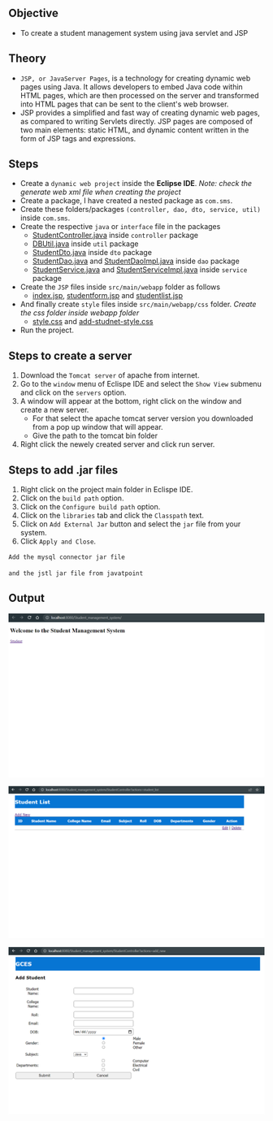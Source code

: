 
## Objective

- To create a student management system using java servlet and JSP

## Theory

- `JSP, or JavaServer Pages`, is a technology for creating dynamic web pages using Java. It allows developers to embed Java code within HTML pages, which are then processed on the server and transformed into HTML pages that can be sent to the client's web browser.
- JSP provides a simplified and fast way of creating dynamic web pages, as compared to writing Servlets directly. JSP pages are composed of two main elements: static HTML, and dynamic content written in the form of JSP tags and expressions.

## Steps

- Create a `dynamic web project` inside the **Eclipse IDE**. *Note: check the generate web xml file when creating the project*
- Create a package, I have created a nested package as `com.sms`.
- Create these folders/packages `(controller, dao, dto, service, util)` inside `com.sms`.
- Create the respective `java` or `interface` file in the packages
    - [StudentController.java](https://github.com/Abiral1234/EAD/blob/main/assignments/assignment1/src/main/java/com/sms/controller/StudentController.java) inside `controller` package
    - [DBUtil.java](https://github.com/Abiral1234/EAD/blob/main/assignments/assignment1/src/main/java/com/sms/util/DBUtil.java) inside `util` package
    - [StudentDto.java](https://github.com/Abiral1234/EAD/blob/main/assignments/assignment1/src/main/java/com/sms/dto/StudentDto.java) inside `dto` package
    - [StudentDao.java](https://github.com/Abiral1234/EAD/blob/main/assignments/assignment1/src/main/java/com/sms/dao/StudentDao.java) and [StudentDaoImpl.java](https://github.com/Abiral1234/EAD/blob/main/assignments/assignment1/src/main/java/com/sms/dao/StudentDaoImpl.java) inside `dao` package
    - [StudentService.java](https://github.com/Abiral1234/EAD/blob/main/assignments/assignment1/src/main/java/com/sms/service/StudentService.java) and [StudentServiceImpl.java](https://github.com/Abiral1234/EAD/blob/main/assignments/assignment1/src/main/java/com/sms/service/StudentServiceImpl.java) inside `service` package
- Create the `JSP` files inside `src/main/webapp` folder as follows
    - [index.jsp](https://github.com/Abiral1234/EAD/blob/main/assignments/assignment1/src/main/webapp/index.jsp), [studentform.jsp](https://github.com/Abiral1234/EAD/blob/main/assignments/assignment1/src/main/webapp/studentform.jsp) and [studentlist.jsp](https://github.com/Abiral1234/EAD/blob/main/assignments/assignment1/src/main/webapp/studentlist.jsp)
- And finally create `style` files inside `src/main/webapp/css` folder. *Create the css folder inside webapp folder*
    - [style.css](https://github.com/Abiral1234/EAD/blob/main/assignments/assignment1/src/main/webapp/css/style.css) and [add-studnet-style.css](https://github.com/Abiral1234/EAD/blob/main/assignments/assignment1/src/main/webapp/css/addStudentStyle.css)
- Run the project.

## Steps to create a server

1. Download the `Tomcat server` of apache from internet.
2. Go to the `window` menu of Eclispe IDE and select the `Show View` submenu and click on the `servers` option.
3. A window will appear at the bottom, right click on the window and create a new server.
    - For that select the apache tomcat server version you downloaded from a pop up window that will appear.
    - Give the path to the tomcat bin folder
4. Right click the newely created server and click run server. 

## Steps to add .jar files

1. Right click on the project main folder in Eclispe IDE.
2. Click on the `build path` option.
3. Click on the `Configure build path` option.
4. Click on the `libraries` tab and click the `Classpath` text.
5. Click on `Add External Jar` button and select the `jar` file from your system.
6. Click `Apply and Close`.

```
Add the mysql connector jar file

and the jstl jar file from javatpoint
```

## Output

![SMS home page](../../assets/sms_index.png)

![SMS Student List](../../assets/sms_list.png)

![SMS Student Add Form](../../assets/sms_form.png)